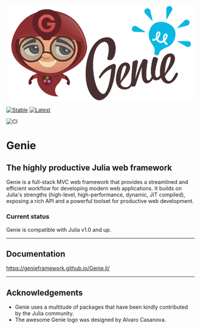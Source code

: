 ![Genie Logo](docs/content/img/genie_logo.png)

[![Stable](https://readthedocs.org/projects/docs/badge/?version=stable)](http://geniejl.readthedocs.io/en/stable/build/)
[![Latest](https://readthedocs.org/projects/docs/badge/?version=latest)](http://geniejl.readthedocs.io/en/latest/build/)

![CI](https://github.com/GenieFramework/Genie.jl/workflows/ci/badge.svg)

# Genie

## The highly productive Julia web framework

Genie is a full-stack MVC web framework that provides a streamlined and efficient workflow for developing modern web applications. It builds on Julia's strengths (high-level, high-performance, dynamic, JIT compiled), exposing a rich API and a powerful toolset for productive web development.

### Current status

Genie is compatible with Julia v1.0 and up.

---

## Documentation
<https://genieframework.github.io/Genie.jl/>

---

## Acknowledgements

* Genie uses a multitude of packages that have been kindly contributed by the Julia community.
* The awesome Genie logo was designed by Alvaro Casanova.

